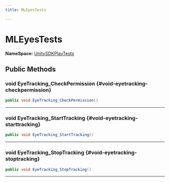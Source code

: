 ```yaml
---
title: MLEyesTests

---
```


# MLEyesTests



**NameSpace:** 
[UnitySDKPlayTests](/versioned_docs/version-22-May-2023/unity-api/api/UnitySDKPlayTests/UnitySDKPlayTests.md) 








## Public Methods

### void EyeTracking_CheckPermission {#void-eyetracking-checkpermission}

```csharp
public void EyeTracking_CheckPermission()
```






-----------

### void EyeTracking_StartTracking {#void-eyetracking-starttracking}

```csharp
public void EyeTracking_StartTracking()
```






-----------

### void EyeTracking_StopTracking {#void-eyetracking-stoptracking}

```csharp
public void EyeTracking_StopTracking()
```






-----------


